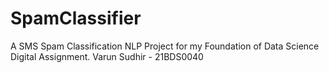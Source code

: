 # SpamClassifier
A SMS Spam Classification NLP Project for my Foundation of Data Science Digital Assignment. Varun Sudhir - 21BDS0040
